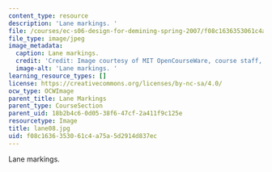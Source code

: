 ```yaml
---
content_type: resource
description: 'Lane markings. '
file: /courses/ec-s06-design-for-demining-spring-2007/f08c1636353061c4a75a5d2914d837ec_lane08.jpg
file_type: image/jpeg
image_metadata:
  caption: Lane markings.
  credit: 'Credit: Image courtesy of MIT OpenCourseWare, course staff, and students.'
  image-alt: 'Lane markings. '
learning_resource_types: []
license: https://creativecommons.org/licenses/by-nc-sa/4.0/
ocw_type: OCWImage
parent_title: Lane Markings
parent_type: CourseSection
parent_uid: 18b2b4c6-0d05-38f6-47cf-2a411f9c125e
resourcetype: Image
title: lane08.jpg
uid: f08c1636-3530-61c4-a75a-5d2914d837ec
---
```

Lane markings. 